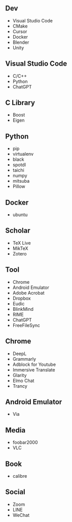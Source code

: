 ## Dev
- Visual Studio Code
- CMake
- Cursor
- Docker
- Blender
- Unity

## Visual Studio Code
- C/C++
- Python
- ChatGPT

## C Library
- Boost
- Eigen

## Python
- pip
- virtualenv
- black
- spotdl
- taichi
- numpy
- mitsuba
- Pillow

## Docker
- ubuntu

## Scholar
- TeX Live
- MikTeX
- Zotero

## Tool
- Chrome
- Android Emulator
- Adobe Acrobat
- Dropbox
- Eudic
- BlinkMind
- RIME
- ChatGPT
- FreeFileSync

## Chrome
- DeepL
- Grammarly
- Adblock for Youtube
- Immersive Translate
- Glarity
- Elmo Chat
- Trancy

## Android Emulator
- Via

## Media
- foobar2000
- VLC

## Book
- calibre

## Social
- Zoom
- LINE
- WeChat
